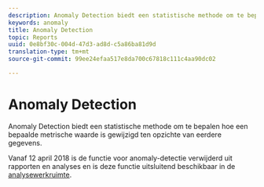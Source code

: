 ```yaml
---
description: Anomaly Detection biedt een statistische methode om te bepalen hoe een bepaalde metrische waarde is gewijzigd ten opzichte van eerdere gegevens.
keywords: anomaly
title: Anomaly Detection
topic: Reports
uuid: 0e8bf30c-004d-47d3-ad8d-c5a86ba81d9d
translation-type: tm+mt
source-git-commit: 99ee24efaa517e8da700c67818c111c4aa90dc02

---
```



# Anomaly Detection

Anomaly Detection biedt een statistische methode om te bepalen hoe een bepaalde metrische waarde is gewijzigd ten opzichte van eerdere gegevens.

Vanaf 12 april 2018 is de functie voor anomaly-detectie verwijderd uit rapporten en analyses en is deze functie uitsluitend beschikbaar in de [analysewerkruimte](https://marketing.adobe.com/resources/help/en_US/analytics/analysis-workspace/virtual-analyst.html).
